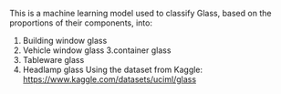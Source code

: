 This is a machine learning model used to classify Glass, based on the proportions of their components, into: 
1. Building window glass
2. Vehicle window glass
3.container glass
4. Tableware glass
5. Headlamp glass
Using the dataset from Kaggle:  https://www.kaggle.com/datasets/uciml/glass


